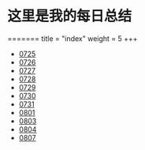# 这里是我的每日总结
=======
title = "index"
weight = 5
+++


- [0725](./0725.md)
- [0726](./0726.md)
- [0727](./0727.md)
- [0728](./0728.md)
- [0729](./0729.md)
- [0730](./0730.md)
- [0731](./0731.md)
- [0801](./0801.md)
- [0803](./0801.md)
- [0804](./0801.md)
- [0807](./0801.md)

